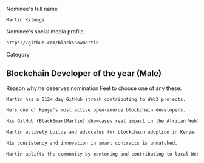 Nominee's full name

```bash
Martin Kitonga
```

Nominee's social media profile
```bash
https://github.com/blacksnowmartin
```
Category
## Blockchain Developer of the year (Male)

Reason why he deserves nomination
Feel to choose one of any these:

```bash
Martin has a 512+ day GitHub streak contributing to Web3 projects.
```
```bash
He’s one of Kenya’s most active open-source blockchain developers.
```
```bash
His GitHub (BlackSmartMartin) showcases real impact in the African Web3 space.
```
```bash
Martin actively builds and advocates for blockchain adoption in Kenya.
```
```bash
His consistency and innovation in smart contracts is unmatched.
```
```bash
Martin uplifts the community by mentoring and contributing to local Web3 initiatives.
```
